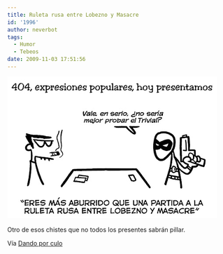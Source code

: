 ```yaml
---
title: Ruleta rusa entre Lobezno y Masacre
id: '1996'
author: neverbot
tags:
  - Humor
  - Tebeos
date: 2009-11-03 17:51:56
---
```


![200911031751.jpg](./ruleta-rusa-entre-lobezno-y-masacre/200911031751.jpg)

Otro de esos chistes que no todos los presentes sabrán pillar.

Vía [Dando por culo](http://dandoporculo.com/post/194181515)